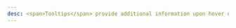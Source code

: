 ```yaml
---
desc: <span>Tooltips</span> provide additional information upon hover or focus. They often contain helper text that is contextual to an element.
---
```

